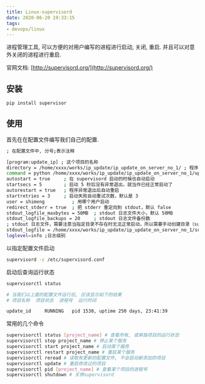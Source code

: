 ```yaml
---
title: Linux-supervisord
date: 2020-06-20 19:33:15
tags: 
- devops/linux
---
```


进程管理工具, 可以方便的对用户编写的进程进行启动, 关闭, 重启. 并且可以对意外关闭的进程进行重启.

官网文档: [http://supervisord.org/](http://supervisord.org/)

## 安装

```bash
pip install supervisor
```

## 使用

首先在在配置文件编写我们自己的配置.

```bash
; 在配置文件中, 分号;表示注释

[program:update_ip] ; 这个项目的名称
directory = /home/xxxx/works/ip_update/ip_update_on_server_no_1/ ; 程序的启动目录
command = python /home/xxxx/works/ip_update/ip_update_on_server_no_1/update_ip_internal.py  ; 启动命令，可以看出与手动在命令行启动的命令是一样
autostart = true     ; 在 supervisord 启动的时候也自动启动
startsecs = 5        ; 启动 5 秒后没有异常退出，就当作已经正常启动了
autorestart = true   ; 程序异常退出后自动重启
startretries = 3     ; 启动失败自动重试次数，默认是 3
user = shimeng          ; 用哪个用户启动
redirect_stderr = true  ; 把 stderr 重定向到 stdout，默认 false
stdout_logfile_maxbytes = 50MB  ; stdout 日志文件大小，默认 50MB
stdout_logfile_backups = 20     ; stdout 日志文件备份数
; stdout 日志文件，需要注意当指定目录不存在时无法正常启动，所以需要手动创建目录（supervisord 会自动创建日志文件）
stdout_logfile = /home/xxxx/works/ip_update/ip_update_on_server_no_1/supervisor.log
loglevel=info ;日志级别
```

以指定配置文件启动

```bash
supervisord -c /etc/supervisord.conf
```

启动后查询运行状态

```bash
supervisorctl status

# 当我们以上面的配置文件运行后, 应该显示如下的结果
# 项目名称  项目状态  进程号  运行时间

update_id     RUNNING   pid 1530, uptime 250 days, 23:41:39
```

常用的几个命令

```bash
supervisorctl status [project_name] # 查看所有, 或单独项目的运行状态
supervisorctl stop project_name # 停止某个服务
supervisorctl start project_name # 启动某个服务
supervisorctl restart project_name # 重启某个服务
supervisorctl reread # 读取有更新的配置文件, 不会启动新添加的项目
supervisorctl update # 重启修改过的项目
supervisorctl pid [project_name] # 查看某个项目的进程号
supervisorctl shutdown # 关停supervisord
```